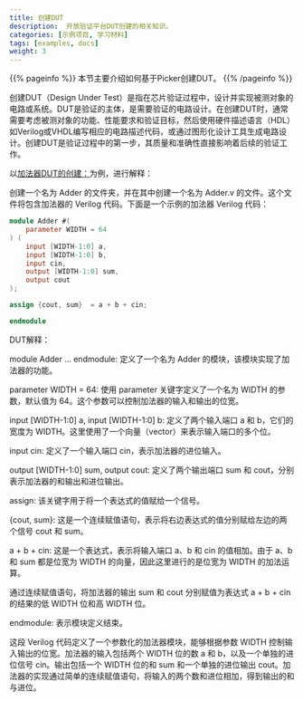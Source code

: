 ```yaml
---
title: 创建DUT
description:  开放验证平台DUT创建的相关知识。
categories: [示例项目, 学习材料]
tags: [examples, docs]
weight: 3
---
```


{{% pageinfo %}}
本节主要介绍如何基于Picker创建DUT。
{{% /pageinfo %}}

创建DUT（Design Under Test）是指在芯片验证过程中，设计并实现被测对象的电路或系统。DUT是验证的主体，是需要验证的电路设计。在创建DUT时，通常需要考虑被测对象的功能、性能要求和验证目标，然后使用硬件描述语言（HDL）如Verilog或VHDL编写相应的电路描述代码，或通过图形化设计工具生成电路设计。创建DUT是验证过程中的第一步，其质量和准确性直接影响着后续的验证工作。

以[加法器DUT的创建：]("/zh-cn/docs/quick-start/")为例，进行解释：

创建一个名为 Adder 的文件夹，并在其中创建一个名为 Adder.v 的文件。这个文件将包含加法器的 Verilog 代码。下面是一个示例的加法器 Verilog 代码：

```verilog
module Adder #(
    parameter WIDTH = 64
) (
    input [WIDTH-1:0] a,
    input [WIDTH-1:0] b,
    input cin,
    output [WIDTH-1:0] sum,
    output cout
);

assign {cout, sum}  = a + b + cin;

endmodule
```

DUT解释：

module Adder ... endmodule: 定义了一个名为 Adder 的模块，该模块实现了加法器的功能。

parameter WIDTH = 64: 使用 parameter 关键字定义了一个名为 WIDTH 的参数，默认值为 64。这个参数可以控制加法器的输入和输出的位宽。

input [WIDTH-1:0] a, input [WIDTH-1:0] b: 定义了两个输入端口 a 和 b，它们的宽度为 WIDTH。这里使用了一个向量（vector）来表示输入端口的多个位。

input cin: 定义了一个输入端口 cin，表示加法器的进位输入。

output [WIDTH-1:0] sum, output cout: 定义了两个输出端口 sum 和 cout，分别表示加法器的和输出和进位输出。

assign: 该关键字用于将一个表达式的值赋给一个信号。

{cout, sum}: 这是一个连续赋值语句，表示将右边表达式的值分别赋给左边的两个信号 cout 和 sum。

a + b + cin: 这是一个表达式，表示将输入端口 a、b 和 cin 的值相加。由于 a、b 和 sum 都是位宽为 WIDTH 的向量，因此这里进行的是位宽为 WIDTH 的加法运算。

通过连续赋值语句，将加法器的输出 sum 和 cout 分别赋值为表达式 a + b + cin 的结果的低 WIDTH 位和高 WIDTH 位。

endmodule: 表示模块定义结束。

这段 Verilog 代码定义了一个参数化的加法器模块，能够根据参数 WIDTH 控制输入输出的位宽。加法器的输入包括两个 WIDTH 位的数 a 和 b，以及一个单独的进位信号 cin。输出包括一个 WIDTH 位的和 sum 和一个单独的进位输出 cout。加法器的实现通过简单的连续赋值语句，将输入的两个数和进位相加，得到输出的和与进位。